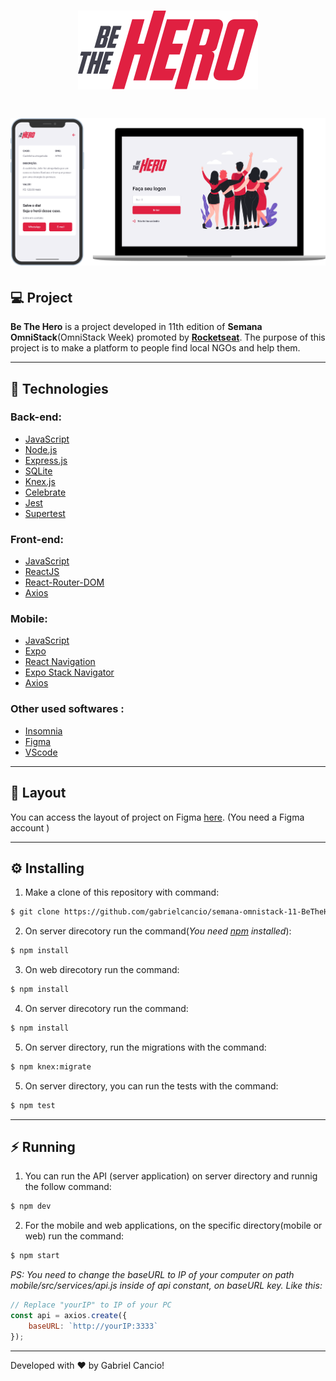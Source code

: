 <h1 align="center">
  <img src="./.github/logo.svg">
</h1>

<h1 align="center">
  <img src="./.github/bethehero.png" />
</h1>

## :computer: Project
**Be The Hero** is a project developed in 11th edition of **Semana OmniStack**(OmniStack Week) promoted by **[Rocketseat](https://github.com/Rocketseat)**. The purpose of this project is to make a platform to people find local NGOs and help them. 

---

## :rocket: Technologies
### **Back-end:**
- [JavaScript](hhttps://developer.mozilla.org/en-US/docs/Web/JavaScript)
- [Node.js](https://nodejs.org/en/)
- [Express.js](https://expressjs.com/)
- [SQLite](https://www.sqlite.org/index.html)
- [Knex.js](http://knexjs.org/)
- [Celebrate](https://github.com/arb/celebrate)
- [Jest](https://jestjs.io/)
- [Supertest](https://github.com/visionmedia/supertest)

### **Front-end:**
- [JavaScript](hhttps://developer.mozilla.org/en-US/docs/Web/JavaScript)
- [ReactJS](https://pt-br.reactjs.org/)
- [React-Router-DOM](https://reactrouter.com/web/guides/quick-start)
- [Axios](https://github.com/axios/axios)

### **Mobile:**
- [JavaScript](hhttps://developer.mozilla.org/en-US/docs/Web/JavaScript)
- [Expo](https://expo.io/)
- [React Navigation](https://reactnavigation.org/docs/getting-started/)
- [Expo Stack Navigator](https://reactnavigation.org/docs/stack-navigator/)
- [Axios](https://github.com/axios/axios)

### **Other used softwares :**
- [Insomnia](https://insomnia.rest/download)
- [Figma](https://www.figma.com)
- [VScode](https://code.visualstudio.com/)

---

## 🔖 Layout
You can access the layout of project on Figma [here](https://www.figma.com/file/2C2yvw7jsCOGmaNUDftX9n/Be-The-Hero---OmniStack-11?node-id=37%3A394). (You need a Figma account )

---

## :gear: Installing
1. Make a clone of this repository with command: 
```bash
$ git clone https://github.com/gabrielcancio/semana-omnistack-11-BeTheHero.git
```

2. On server direcotory run the command(*You need [npm](https://www.npmjs.com/get-npm) installed*): 
```bash
$ npm install 
```
3. On web direcotory run the command: 
```bash
$ npm install
```
4. On server direcotory run the command:
```bash
$ npm install

```
5. On server directory, run the migrations with the command:
```bash
$ npm knex:migrate
```
5. On server directory, you can run the tests with the command:
```bash
$ npm test
```

---

## :zap: Running
1. You can run the API (server application) on server directory and runnig the follow command:
```bash
$ npm dev
``` 

2. For the mobile and web applications, on the specific directory(mobile or web) run the command:
```bash
$ npm start
``` 

*PS: You need to change the baseURL to IP of your computer on path mobile/src/services/api.js inside of api constant, on baseURL key. Like this:*

```javascript
// Replace "yourIP" to IP of your PC
const api = axios.create({
    baseURL: `http://yourIP:3333`
});
```
---
Developed with :heart: by Gabriel Cancio!